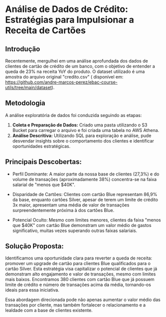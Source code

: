 # Análise de Dados de Crédito: Estratégias para Impulsionar a Receita de Cartões

## Introdução 

Recentemente, mergulhei em uma análise aprofundada dos dados de clientes de cartão de crédito de um banco, com o objetivo de entender a queda de 23% na receita YoY do produto. O dataset utilizado é uma amostra do arquivo original "credito.csv" ( disponível em: https://github.com/andre-marcos-perez/ebac-course-utils/tree/main/dataset).

## Metodologia

A análise exploratória de dados foi conduzida seguindo as etapas:

1. **Coleta e Preparação de Dados:** Criado uma pasta utilizando o S3 Bucket para carregar o arquivo e foi criada uma tabela no AWS Athena.
2.  **Análise Descritiva:** Utilizando SQL para exploração e análise, pude desvendar insights sobre o comportamento dos clientes e identificar oportunidades estratégicas.

## Principais Descobertas:


- Perfil Dominante: A maior parte da nossa base de clientes (27,3%) e do volume de transações (aproximadamente 38%) concentra-se na faixa salarial de "menos que $40K".


- Disparidade de Cartões: Clientes com cartão Blue representam 86,9% da base, enquanto cartões Silver, apesar de terem um limite de crédito 3x maior, apresentam uma média de valor de transações surpreendentemente próxima à dos cartões Blue.


- Potencial Oculto: Mesmo com limites menores, clientes da faixa "menos que $40K" com cartão Blue demonstram um valor médio de gastos significativo, muitas vezes superando outras faixas salariais.

## Solução Proposta:

Identificamos uma oportunidade clara para reverter a queda de receita: promover um upgrade de cartão para clientes Blue qualificados para o cartão Silver. Esta estratégia visa capitalizar o potencial de clientes que já demonstram alto engajamento e valor de transações, mesmo com limites mais baixos. Encontramos 380 clientes com cartão Blue que já possuem limite de crédito e número de transações acima da média, tornando-os ideais para essa iniciativa.

Essa abordagem direcionada pode não apenas aumentar o valor médio das transações por cliente, mas também fortalecer o relacionamento e a lealdade com a base de clientes existente.

